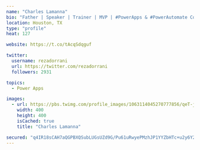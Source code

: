 ```yaml
---
name: "Charles Lamanna"
bio: "Father | Speaker | Trainer | MVP | #PowerApps & #PowerAutomate Community Super User | YouTuber Right-pointing triangle http://youtube.com/c/rezadorrani | Learn - Share - Clockwise rightwards and leftwards open circle arrows"
location: Houston, TX
type: "profile"
heat: 127

website: https://t.co/tAcqSdqguf

twitter:
  username: rezadorrani
  url: https://twitter.com/rezadorrani
  followers: 2931

topics:
  - Power Apps

images:
  - url: https://pbs.twimg.com/profile_images/1063114045270777856/qeT-jpWr_400x400.jpg
    width: 400
    height: 400
    isCached: true
    title: "Charles Lamanna"

secured: "q4IR18sCAH7aQGPBXQSubLUGsUZd9G/Pu61uRwyePMzhJP1YYZbHTc+u2y6Y2CgsvyHRXLrfCeyKxOAJnnUGhaj6pWfGS4IBKsa6fnWBi7yb8nEIoKSNJDRyQ0CXaUTe8LSILZNoT+BM8v6QD+2LisuJ/X+p48lNWoXF2KbEM45/2AWKjGfBGocVPUP3PeOW89059gIYgcvMFRU+s68uoVEgcPcxUBCo0YAvap3cEc7KUsftBIzBK6qLDPgegSeiwwUQUVGr9PDfx+OGe519stQJlnj+4XXyvAIgiIxhUBd4TJvPbCWiSNEi6NEdMdDeFyk/pbIkp1iDjxeUSXgeQ/KV+UWOK1/xlakeNU4f6lUIeeChBc4XpbtWuiwk7bimVTIsM4kVjioeGblbx2Smdzv2UoBSap/8YxvmY8vwwwI=;LfOuDzVqG2Fz5Jvf3ZLYBA=="
---
```


